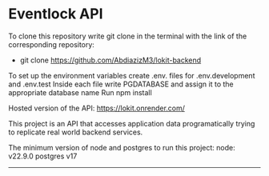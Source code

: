 # Eventlock API

To clone this repository write git clone in the terminal with the link of the corresponding repository:

- git clone https://github.com/AbdiazizM3/lokit-backend

To set up the environment variables create .env. files for .env.development and .env.test
Inside each file write PGDATABASE and assign it to the appropriate database name
Run npm install

Hosted version of the API: https://lokit.onrender.com/

This project is an API that accesses application data programatically trying to replicate real world backend services.

The minimum version of node and postgres to run this project:
node: v22.9.0
postgres v17

---
